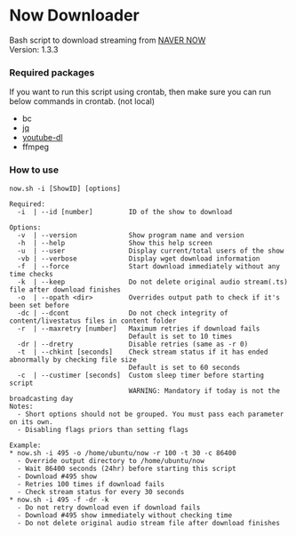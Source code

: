 # Now Downloader

Bash script to download streaming from [NAVER NOW](https://now.naver.com)   
Version: 1.3.3

### Required packages

If you want to run this script using crontab, then make sure you can run below commands in crontab. (not local)

- bc
- [jq](https://stedolan.github.io/jq/)
- [youtube-dl](http://ytdl-org.github.io/youtube-dl/)
- ffmpeg

### How to use
```
now.sh -i [ShowID] [options]

Required:
  -i  | --id [number]         ID of the show to download

Options:
  -v  | --version             Show program name and version
  -h  | --help                Show this help screen
  -u  | --user                Display current/total users of the show
  -vb | --verbose             Display wget download information
  -f  | --force               Start download immediately without any time checks
  -k  | --keep                Do not delete original audio stream(.ts) file after download finishes
  -o  | --opath <dir>         Overrides output path to check if it's been set before
  -dc | --dcont               Do not check integrity of content/livestatus files in content folder
  -r  | --maxretry [number]   Maximum retries if download fails
                              Default is set to 10 times
  -dr | --dretry              Disable retries (same as -r 0)
  -t  | --chkint [seconds]    Check stream status if it has ended abnormally by checking file size
                              Default is set to 60 seconds
  -c  | --custimer [seconds]  Custom sleep timer before starting script
                              WARNING: Mandatory if today is not the broadcasting day
Notes:
  - Short options should not be grouped. You must pass each parameter on its own.
  - Disabling flags priors than setting flags

Example:
* now.sh -i 495 -o /home/ubuntu/now -r 100 -t 30 -c 86400
  - Override output directory to /home/ubuntu/now
  - Wait 86400 seconds (24hr) before starting this script
  - Download #495 show
  - Retries 100 times if download fails
  - Check stream status for every 30 seconds
* now.sh -i 495 -f -dr -k
  - Do not retry download even if download fails
  - Download #495 show immediately without checking time
  - Do not delete original audio stream file after download finishes
```
